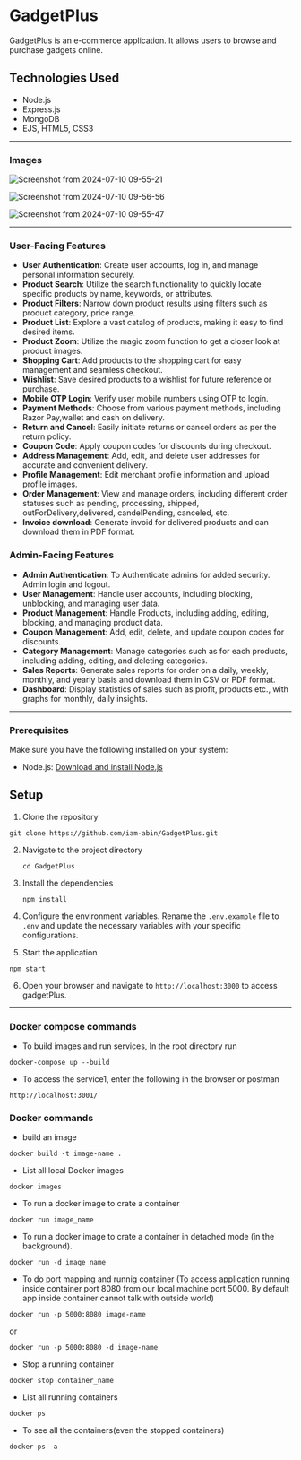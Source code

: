 # GadgetPlus
GadgetPlus is an e-commerce application. It allows users to browse and purchase gadgets online.

## Technologies Used

- Node.js
- Express.js
- MongoDB
- EJS, HTML5, CSS3

---
### Images
![Screenshot from 2024-07-10 09-55-21](https://github.com/iam-abin/GadgetPlus/assets/112235416/234725d1-a5ad-4345-81c0-68b22a1f9bd0)

![Screenshot from 2024-07-10 09-56-56](https://github.com/iam-abin/GadgetPlus/assets/112235416/84af0178-a1fa-49a8-9c42-b76c688971be)

![Screenshot from 2024-07-10 09-55-47](https://github.com/iam-abin/GadgetPlus/assets/112235416/35918b51-d529-4499-a6e4-f957fe486e20)


---

### User-Facing Features

- **User Authentication**: Create user accounts, log in, and manage personal information securely.
- **Product Search**: Utilize the search functionality to quickly locate specific products by name, keywords, or attributes.
- **Product Filters**: Narrow down product results using filters such as product category, price range.
- **Product List**: Explore a vast catalog of products, making it easy to find desired items.
- **Product Zoom**: Utilize the magic zoom function to get a closer look at product images.
- **Shopping Cart**: Add products to the shopping cart for easy management and seamless checkout.
- **Wishlist**: Save desired products to a wishlist for future reference or purchase.
- **Mobile OTP Login**: Verify user mobile numbers using OTP to login.
- **Payment Methods**: Choose from various payment methods, including Razor Pay,wallet and cash on delivery.
- **Return and Cancel**: Easily initiate returns or cancel orders as per the return policy.
- **Coupon Code**: Apply coupon codes for discounts during checkout.
- **Address Management**: Add, edit, and delete user addresses for accurate and convenient delivery.
- **Profile Management**: Edit merchant profile information and upload profile images.
- **Order Management**: View and manage orders, including different order statuses such as pending, processing, shipped, outForDelivery,delivered, candelPending, canceled, etc.
- **Invoice download**: Generate invoid for delivered products and can download them in PDF format.


### Admin-Facing Features

- **Admin Authentication**: To Authenticate admins for added security. Admin login and logout.
- **User Management**: Handle user accounts, including blocking, unblocking, and managing user data.
- **Product Management**: Handle Products, including adding, editing, blocking, and managing product data.
- **Coupon Management**: Add, edit, delete, and update coupon codes for discounts.
- **Category Management**: Manage categories such as for each products, including adding, editing, and deleting categories.
- **Sales Reports**: Generate sales reports for order on a daily, weekly, monthly, and yearly basis and download them in CSV or PDF format.
- **Dashboard**: Display statistics of sales such as profit, products etc., with graphs for monthly, daily insights.

---


### Prerequisites

Make sure you have the following installed on your system:

-   Node.js: [Download and install Node.js](https://nodejs.org/)

## Setup

1. Clone the repository

```
git clone https://github.com/iam-abin/GadgetPlus.git
```

2. Navigate to the project directory

    ```
    cd GadgetPlus
    ```

3. Install the dependencies

   ```
   npm install 
   ```

4. Configure the environment variables. Rename the `.env.example` file to `.env` and update the necessary variables with your specific configurations.

5. Start the application

```
npm start
```

6. Open your browser and navigate to `http://localhost:3000` to access gadgetPlus.

---

### Docker compose commands

- To build images and run services,
In the root directory run 

```
docker-compose up --build
```

- To access the service1, enter the following in the browser or postman

```
http://localhost:3001/
```

### Docker commands

- build an image

```
docker build -t image-name .
```

- List all local Docker images
```
docker images
```

- To run a docker image to crate a container
```
docker run image_name
```

- To run a docker image to crate a container in  detached mode (in the background).
```
docker run -d image_name
```

- To do port mapping and runnig container (To access application running inside container port 8080 from 
 our local machine port 5000. By default app inside container cannot talk with outside world)

```
docker run -p 5000:8080 image-name
```
or
```
docker run -p 5000:8080 -d image-name
```

-  Stop a running container
```
docker stop container_name
```

- List all running containers
```
docker ps
```
- To see all the containers(even the stopped containers)
```
docker ps -a
```
